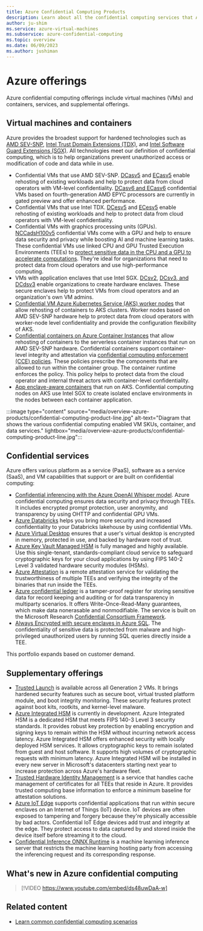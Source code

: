 ```yaml
---
title: Azure Confidential Computing Products
description: Learn about all the confidential computing services that Azure provides.
author: ju-shim
ms.service: azure-virtual-machines
ms.subservice: azure-confidential-computing
ms.topic: overview
ms.date: 06/09/2023
ms.author: jushiman
---
```


# Azure offerings

Azure confidential computing offerings include virtual machines (VMs) and containers, services, and supplemental offerings.

## Virtual machines and containers

Azure provides the broadest support for hardened technologies such as [AMD SEV-SNP](https://www.amd.com/en/developer/sev.html), [Intel Trust Domain Extensions (TDX)](https://www.intel.com/content/www/us/en/developer/tools/trust-domain-extensions/overview.html), and [Intel Software Guard Extensions (SGX)](https://www.intel.com.au/content/www/au/en/architecture-and-technology/software-guard-extensions-enhanced-data-protection.html). All technologies meet our definition of confidential computing, which is to help organizations prevent unauthorized access or modification of code and data while in use.

- Confidential VMs that use AMD SEV-SNP. [DCasv5](/azure/virtual-machines/dcasv5-dcadsv5-series) and [ECasv5](/azure/virtual-machines/ecasv5-ecadsv5-series) enable rehosting of existing workloads and help to protect data from cloud operators with VM-level confidentiality. [DCasv6 and ECasv6](https://techcommunity.microsoft.com/blog/azureconfidentialcomputingblog/preview-new-dcasv6-and-ecasv6-confidential-vms-based-on-4th-generation-amd-epyc%E2%84%A2/4303752) confidential VMs based on fourth-generation AMD EPYC processors are currently in gated preview and offer enhanced performance.
- Confidential VMs that use Intel TDX. [DCesv5](/azure/virtual-machines/dcasv5-dcadsv5-series) and [ECesv5](/azure/virtual-machines/ecasv5-ecadsv5-series) enable rehosting of existing workloads and help to protect data from cloud operators with VM-level confidentiality.
- Confidential VMs with graphics processing units (GPUs). [NCCadsH100v5](/azure/virtual-machines/sizes/gpu-accelerated/nccadsh100v5-series) confidential VMs come with a GPU and help to ensure data security and privacy while boosting AI and machine learning tasks. These confidential VMs use linked CPU and GPU Trusted Execution Environments (TEEs) to [protect sensitive data in the CPU and a GPU to accelerate computations](https://techcommunity.microsoft.com/blog/azureconfidentialcomputingblog/general-availability-azure-confidential-vms-with-nvidia-h100-tensor-core-gpus/4242644). They're ideal for organizations that need to protect data from cloud operators and use high-performance computing.
- VMs with application enclaves that use Intel SGX. [DCsv2](/azure/virtual-machines/dcv2-series), [DCsv3, and DCdsv3](/azure/virtual-machines/dcv3-series) enable organizations to create hardware enclaves. These secure enclaves help to protect VMs from cloud operators and an organization's own VM admins.
- [Confidential VM Azure Kubernetes Service (AKS) worker nodes](/azure/confidential-computing/confidential-node-pool-aks) that allow rehosting of containers to AKS clusters. Worker nodes based on AMD SEV-SNP hardware help to protect data from cloud operators with worker-node level confidentiality and provide the configuration flexibility of AKS.
- [Confidential containers on Azure Container Instances](/azure/container-instances/container-instances-confidential-overview) that allow rehosting of containers to the serverless container instances that run on AMD SEV-SNP hardware. Confidential containers support container-level integrity and attestation via [confidential computing enforcement (CCE) policies](/azure/container-instances/container-instances-confidential-overview#confidential-computing-enforcement-policies). These policies prescribe the components that are allowed to run within the container group. The container runtime enforces the policy. This policy helps to protect data from the cloud operator and internal threat actors with container-level confidentiality.
- [App enclave-aware containers](enclave-aware-containers.md) that run on AKS. Confidential computing nodes on AKS use Intel SGX to create isolated enclave environments in the nodes between each container application.

:::image type="content" source="media/overview-azure-products/confidential-computing-product-line.jpg" alt-text="Diagram that shows the various confidential computing enabled VM SKUs, container, and data services." lightbox="media/overview-azure-products/confidential-computing-product-line.jpg":::

## Confidential services

Azure offers various platform as a service (PaaS), software as a service (SaaS), and VM capabilities that support or are built on confidential computing:

- [Confidential inferencing with the Azure OpenAI Whisper model](https://techcommunity.microsoft.com/blog/azureconfidentialcomputingblog/azure-ai-confidential-inferencing-technical-deep-dive/4253150). Azure confidential computing ensures data security and privacy through TEEs. It includes encrypted prompt protection, user anonymity, and transparency by using OHTTP and confidential GPU VMs.
- [Azure Databricks](https://www.databricks.com/blog/announcing-general-availability-azure-databricks-support-azure-confidential-computing-acc) helps you bring more security and increased confidentiality to your Databricks lakehouse by using confidential VMs.
- [Azure Virtual Desktop](/azure/virtual-desktop/deploy-azure-virtual-desktop?tabs=portal) ensures that a user's virtual desktop is encrypted in memory, protected in use, and backed by hardware root of trust.
- [Azure Key Vault Managed HSM](/azure/key-vault/managed-hsm/) is fully managed and highly available. Use this single-tenant, standards-compliant cloud service to safeguard cryptographic keys for your cloud applications by using FIPS 140-2 Level 3 validated hardware security modules (HSMs).
- [Azure Attestation](/azure/attestation/overview) is a remote attestation service for validating the trustworthiness of multiple TEEs and verifying the integrity of the binaries that run inside the TEEs.
- [Azure confidential ledger](/azure/confidential-ledger/overview) is a tamper-proof register for storing sensitive data for record keeping and auditing or for data transparency in multiparty scenarios. It offers Write-Once-Read-Many guarantees, which make data nonerasable and nonmodifiable. The service is built on the Microsoft Research [Confidential Consortium Framework](https://www.microsoft.com/research/project/confidential-consortium-framework/).
- [Always Encrypted with secure enclaves in Azure SQL](/sql/relational-databases/security/encryption/always-encrypted-enclaves). The confidentiality of sensitive data is protected from malware and high-privileged unauthorized users by running SQL queries directly inside a TEE.

This portfolio expands based on customer demand.

## Supplementary offerings

- [Trusted Launch](/azure/virtual-machines/trusted-launch) is available across all Generation 2 VMs. It brings hardened security features such as secure boot, virtual trusted platform module, and boot integrity monitoring. These security features protect against boot kits, rootkits, and kernel-level malware.
- [Azure Integrated HSM](https://techcommunity.microsoft.com/blog/azureinfrastructureblog/securing-azure-infrastructure-with-silicon-innovation/4293834) is currently in development. Azure Integrated HSM is a dedicated HSM that meets FIPS 140-3 Level 3 security standards. It provides robust key protection by enabling encryption and signing keys to remain within the HSM without incurring network access latency. Azure Integrated HSM offers enhanced security with locally deployed HSM services. It allows cryptographic keys to remain isolated from guest and host software. It supports high volumes of cryptographic requests with minimum latency. Azure Integrated HSM will be installed in every new server in Microsoft's datacenters starting next year to increase protection across Azure's hardware fleet.
 - [Trusted Hardware Identity Management](../security/fundamentals/trusted-hardware-identity-management.md) is a service that handles cache management of certificates for all TEEs that reside in Azure. It provides trusted computing base information to enforce a minimum baseline for attestation solutions.
- [Azure IoT Edge](../iot-edge/deploy-confidential-applications.md) supports confidential applications that run within secure enclaves on an Internet of Things (IoT) device. IoT devices are often exposed to tampering and forgery because they're physically accessible by bad actors. Confidential IoT Edge devices add trust and integrity at the edge. They protect access to data captured by and stored inside the device itself before streaming it to the cloud.
- [Confidential Inference ONNX Runtime](https://github.com/microsoft/onnx-server-openenclave) is a machine learning inference server that restricts the machine learning hosting party from accessing the inferencing request and its corresponding response.

## What's new in Azure confidential computing

> [!VIDEO https://www.youtube.com/embed/ds48uwDaA-w]

## Related content

- [Learn common confidential computing scenarios](use-cases-scenarios.md)
